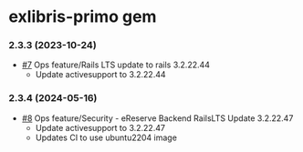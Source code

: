 # exlibris-primo gem

### 2.3.3 (2023-10-24)

- [#7](https://github.com/ntechmedia/ereserve_entities/pull/7) Ops feature/Rails LTS update to rails 3.2.22.44
  - Update activesupport to 3.2.22.44

### 2.3.4 (2024-05-16)

- [#8](https://github.com/ntechmedia/ereserve_entities/pull/8) Ops feature/Security - eReserve Backend RailsLTS Update 3.2.22.47
  - Update activesupport to 3.2.22.47
  - Updates CI to use ubuntu2204 image

